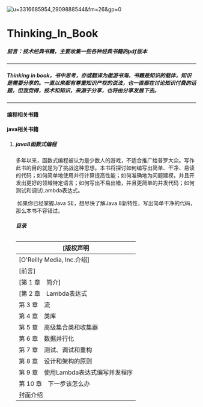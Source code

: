 

![u=3316685954,2909888544&fm=26&gp=0](C:\Users\Administrator\Desktop\u=3316685954,2909888544&fm=26&gp=0.jpg)



# Thinking_In_Book

##### *前言：技术经典书籍，主要收集一些各种经典书籍的pdf版本*





------

##### Thinking in book，书中思考，亦或翻译为遨游书海，书籍是知识的载体，知识是需要分享的。一直以来都有尊重知识产权的说法，也一直都在讨论知识付费的话题，但我觉得，技术和知识，来源于分享，也将由分享发展下去。

------



#### 编程相关书籍













#### java相关书籍

1. ##### java8函数式编程

   ​     多年以来，函数式编程被认为是少数人的游戏，不适合推广给普罗大众。写作此书的目的就是为了挑战这种思想。本书将探讨如何编写出简单、干净、易读的代码；如何简单地使用并行计算提高性能；如何准确地为问题建模，并且开发出更好的领域特定语言；如何写出不易出错，并且更简单的并发代码；如何测试和调试Lambda表达式。

   ​      如果你已经掌握Java SE，想尽快了解Java 8新特性，写出简单干净的代码，那么本书不容错过。  

   ###### **目录**

   | [版权声明                             |
   | ------------------------------------- |
   | [O'Reilly Media, Inc.介绍]            |
   | [前言]                                |
   | [第 1 章　简介]                       |
   | [第 2 章　Lambda表达式                |
   | 第 3 章　流                           |
   | 第 4 章　类库                         |
   | 第 5 章　高级集合类和收集器           |
   | 第 6 章　数据并行化                   |
   | 第 7 章　测试、调试和重构             |
   | 第 8 章　设计和架构的原则             |
   | 第 9 章　使用Lambda表达式编写并发程序 |
   | 第 10 章　下一步该怎么办              |
   | 封面介绍                              |

   